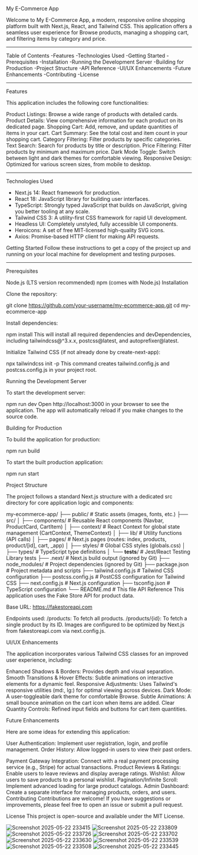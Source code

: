 My E-Commerce App

Welcome to My E-Commerce App, a modern, responsive online shopping platform built with Next.js, React, and Tailwind CSS. This application offers a seamless user experience for Browse products, managing a shopping cart, and filtering items by category and price.

-------------------

Table of Contents
-Features
-Technologies Used
-Getting Started
-Prerequisites
-Installation
-Running the Development Server
-Building for Production
-Project Structure
-API Reference
-UI/UX Enhancements
-Future Enhancements
-Contributing
-License

-----------------

Features

This application includes the following core functionalities:

Product Listings: Browse a wide range of products with detailed cards.
Product Details: View comprehensive information for each product on its dedicated page.
Shopping Cart: Add, remove, and update quantities of items in your cart.
Cart Summary: See the total cost and item count in your shopping cart.
Category Filtering: Filter products by specific categories.
Text Search: Search for products by title or description.
Price Filtering: Filter products by minimum and maximum price.
Dark Mode Toggle: Switch between light and dark themes for comfortable viewing.
Responsive Design: Optimized for various screen sizes, from mobile to desktop.

--------------

Technologies Used

* Next.js 14: React framework for production.
* React 18: JavaScript library for building user interfaces.
* TypeScript: Strongly typed JavaScript that builds on JavaScript, giving you better tooling at any scale.
* Tailwind CSS 3: A utility-first CSS framework for rapid UI development.
* Headless UI: Completely unstyled, fully accessible UI components.
* Heroicons: A set of free MIT-licensed high-quality SVG icons.
* Axios: Promise-based HTTP client for making API requests.

Getting Started
Follow these instructions to get a copy of the project up and running on your local machine for development and testing purposes.

-----------------

Prerequisites

Node.js (LTS version recommended)
npm (comes with Node.js)
Installation

Clone the repository:

git clone https://github.com/your-username/my-ecommerce-app.git
cd my-ecommerce-app

Install dependencies:

npm install
This will install all required dependencies and devDependencies, including tailwindcss@^3.x.x, postcss@latest, and autoprefixer@latest.

Initialize Tailwind CSS (if not already done by create-next-app):

npx tailwindcss init -p
This command creates tailwind.config.js and postcss.config.js in your project root.

Running the Development Server

To start the development server:

npm run dev
Open http://localhost:3000 in your browser to see the application. The app will automatically reload if you make changes to the source code.


Building for Production

To build the application for production:

npm run build

To start the built production application:

npm run start

Project Structure

The project follows a standard Next.js structure with a dedicated src directory for core application logic and components:


my-ecommerce-app/
├── public/                  # Static assets (images, fonts, etc.)
├── src/
│   ├── components/          # Reusable React components (Navbar, ProductCard, CartItem)
│   ├── context/             # React Context for global state management (CartContext, ThemeContext)
│   ├── lib/                 # Utility functions (API calls)
│   ├── pages/               # Next.js pages (routes: index, products, product/[id], cart, _app)
│   ├── styles/              # Global CSS styles (globals.css)
│   ├── types/               # TypeScript type definitions
│   └── __tests__/           # Jest/React Testing Library tests
├── .next/                   # Next.js build output (ignored by Git)
├── node_modules/            # Project dependencies (ignored by Git)
├── package.json             # Project metadata and scripts
├── tailwind.config.js       # Tailwind CSS configuration
├── postcss.config.js        # PostCSS configuration for Tailwind CSS
├── next.config.js           # Next.js configuration
├── tsconfig.json            # TypeScript configuration
└── README.md                # This file
API Reference
This application uses the Fake Store API for product data.

Base URL: https://fakestoreapi.com

Endpoints used:
/products: To fetch all products.
/products/{id}: To fetch a single product by its ID.
Images are configured to be optimized by Next.js from fakestoreapi.com via next.config.js.

UI/UX Enhancements

The application incorporates various Tailwind CSS classes for an improved user experience, including:

Enhanced Shadows & Borders: Provides depth and visual separation.
Smooth Transitions & Hover Effects: Subtle animations on interactive elements for a dynamic feel.
Responsive Adjustments: Uses Tailwind's responsive utilities (md:, lg:) for optimal viewing across devices.
Dark Mode: A user-toggleable dark theme for comfortable Browse.
Subtle Animations: A small bounce animation on the cart icon when items are added.
Clear Quantity Controls: Refined input fields and buttons for cart item quantities.

Future Enhancements

Here are some ideas for extending this application:

User Authentication: Implement user registration, login, and profile management.
Order History: Allow logged-in users to view their past orders.

Payment Gateway Integration: Connect with a real payment processing service (e.g., Stripe) for actual transactions.
Product Reviews & Ratings: Enable users to leave reviews and display average ratings.
Wishlist: Allow users to save products to a personal wishlist.
Pagination/Infinite Scroll: Implement advanced loading for large product catalogs.
Admin Dashboard: Create a separate interface for managing products, orders, and users.
Contributing
Contributions are welcome! If you have suggestions or improvements, please feel free to open an issue or submit a pull request.

License
This project is open-source and available under the MIT License.

![Screenshot 2025-05-22 233415](https://github.com/user-attachments/assets/2867b8bb-26e1-4b82-a843-ace70be8b50c)
![Screenshot 2025-05-22 233809](https://github.com/user-attachments/assets/42782c10-e779-4067-b581-cb252a5236ad)
![Screenshot 2025-05-22 233726](https://github.com/user-attachments/assets/2cf554e8-dba1-4b26-9933-ae944a43cc91)
![Screenshot 2025-05-22 233702](https://github.com/user-attachments/assets/d0dbdadf-562c-43f2-bc58-80e5a8128b0b)
![Screenshot 2025-05-22 233630](https://github.com/user-attachments/assets/86876ca3-d7ff-40d0-837c-35e8c5506dfc)
![Screenshot 2025-05-22 233539](https://github.com/user-attachments/assets/3239d3fb-ba22-4e8c-99ea-8e2df29b104e)
![Screenshot 2025-05-22 233508](https://github.com/user-attachments/assets/4b71089d-782e-43f5-95c2-01445406d335)
![Screenshot 2025-05-22 233445](https://github.com/user-attachments/assets/286f7b69-f9c9-4398-8d68-c2a604cb1799)

